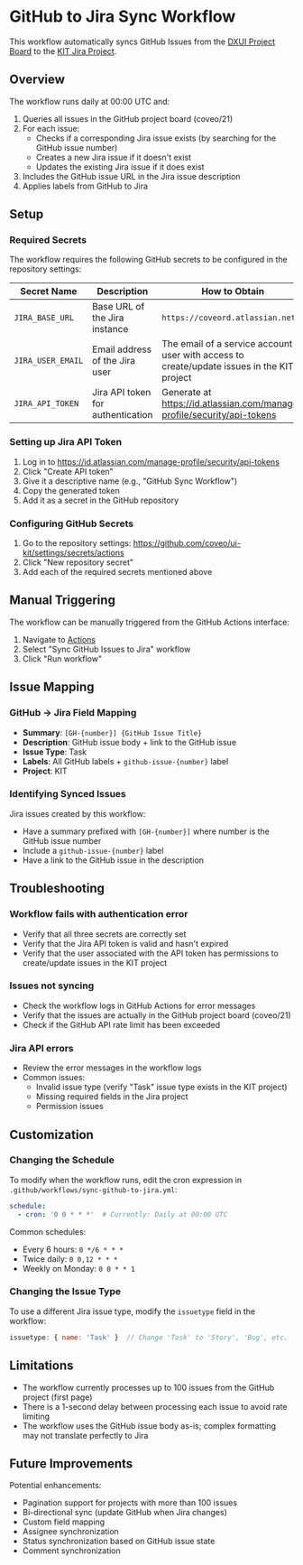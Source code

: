 # GitHub to Jira Sync Workflow

This workflow automatically syncs GitHub Issues from the [DXUI Project Board](https://github.com/orgs/coveo/projects/21) to the [KIT Jira Project](https://coveord.atlassian.net/jira/software/c/projects/KIT/).

## Overview

The workflow runs daily at 00:00 UTC and:
1. Queries all issues in the GitHub project board (coveo/21)
2. For each issue:
   - Checks if a corresponding Jira issue exists (by searching for the GitHub issue number)
   - Creates a new Jira issue if it doesn't exist
   - Updates the existing Jira issue if it does exist
3. Includes the GitHub issue URL in the Jira issue description
4. Applies labels from GitHub to Jira

## Setup

### Required Secrets

The workflow requires the following GitHub secrets to be configured in the repository settings:

| Secret Name | Description | How to Obtain |
|------------|-------------|---------------|
| `JIRA_BASE_URL` | Base URL of the Jira instance | `https://coveord.atlassian.net` |
| `JIRA_USER_EMAIL` | Email address of the Jira user | The email of a service account or user with access to create/update issues in the KIT project |
| `JIRA_API_TOKEN` | Jira API token for authentication | Generate at https://id.atlassian.com/manage-profile/security/api-tokens |

### Setting up Jira API Token

1. Log in to https://id.atlassian.com/manage-profile/security/api-tokens
2. Click "Create API token"
3. Give it a descriptive name (e.g., "GitHub Sync Workflow")
4. Copy the generated token
5. Add it as a secret in the GitHub repository

### Configuring GitHub Secrets

1. Go to the repository settings: https://github.com/coveo/ui-kit/settings/secrets/actions
2. Click "New repository secret"
3. Add each of the required secrets mentioned above

## Manual Triggering

The workflow can be manually triggered from the GitHub Actions interface:
1. Navigate to [Actions](https://github.com/coveo/ui-kit/actions)
2. Select "Sync GitHub Issues to Jira" workflow
3. Click "Run workflow"

## Issue Mapping

### GitHub → Jira Field Mapping

- **Summary**: `[GH-{number}] {GitHub Issue Title}`
- **Description**: GitHub issue body + link to the GitHub issue
- **Issue Type**: Task
- **Labels**: All GitHub labels + `github-issue-{number}` label
- **Project**: KIT

### Identifying Synced Issues

Jira issues created by this workflow:
- Have a summary prefixed with `[GH-{number}]` where number is the GitHub issue number
- Include a `github-issue-{number}` label
- Have a link to the GitHub issue in the description

## Troubleshooting

### Workflow fails with authentication error
- Verify that all three secrets are correctly set
- Verify that the Jira API token is valid and hasn't expired
- Verify that the user associated with the API token has permissions to create/update issues in the KIT project

### Issues not syncing
- Check the workflow logs in GitHub Actions for error messages
- Verify that the issues are actually in the GitHub project board (coveo/21)
- Check if the GitHub API rate limit has been exceeded

### Jira API errors
- Review the error messages in the workflow logs
- Common issues:
  - Invalid issue type (verify "Task" issue type exists in the KIT project)
  - Missing required fields in the Jira project
  - Permission issues

## Customization

### Changing the Schedule

To modify when the workflow runs, edit the cron expression in `.github/workflows/sync-github-to-jira.yml`:

```yaml
schedule:
  - cron: '0 0 * * *'  # Currently: Daily at 00:00 UTC
```

Common schedules:
- Every 6 hours: `0 */6 * * *`
- Twice daily: `0 0,12 * * *`
- Weekly on Monday: `0 0 * * 1`

### Changing the Issue Type

To use a different Jira issue type, modify the `issuetype` field in the workflow:

```javascript
issuetype: { name: 'Task' }  // Change 'Task' to 'Story', 'Bug', etc.
```

## Limitations

- The workflow currently processes up to 100 issues from the GitHub project (first page)
- There is a 1-second delay between processing each issue to avoid rate limiting
- The workflow uses the GitHub issue body as-is; complex formatting may not translate perfectly to Jira

## Future Improvements

Potential enhancements:
- Pagination support for projects with more than 100 issues
- Bi-directional sync (update GitHub when Jira changes)
- Custom field mapping
- Assignee synchronization
- Status synchronization based on GitHub issue state
- Comment synchronization
